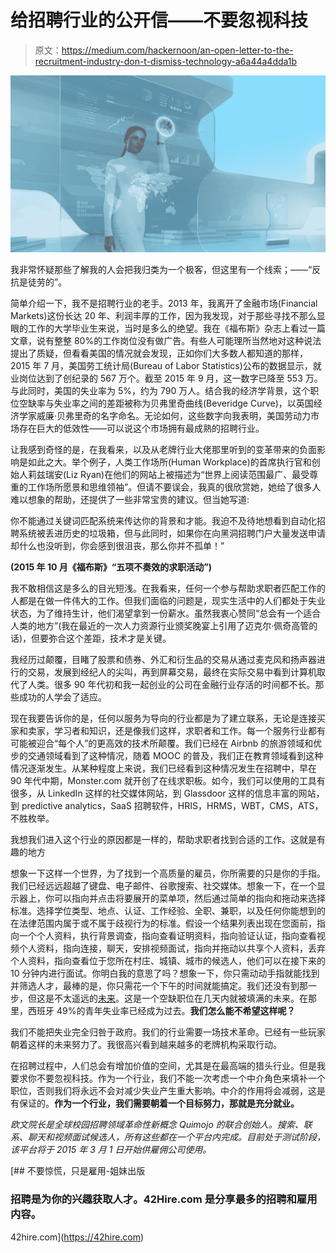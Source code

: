 # 给招聘行业的公开信——不要忽视科技

> 原文：<https://medium.com/hackernoon/an-open-letter-to-the-recruitment-industry-don-t-dismiss-technology-a6a44a4dda1b>

![](img/f8ae61ca39293f9a96ed0ac57459cfb7.png)

我非常怀疑那些了解我的人会把我归类为一个极客，但这里有一个线索；——“反抗是徒劳的”。

简单介绍一下，我不是招聘行业的老手。2013 年，我离开了金融市场(Financial Markets)这份长达 20 年、利润丰厚的工作，因为我发现，对于那些寻找不那么显眼的工作的大学毕业生来说，当时是多么的绝望。我在《福布斯》杂志上看过一篇文章，说有整整 80%的工作岗位没有做广告。有些人可能理所当然地对这种说法提出了质疑，但看看美国的情况就会发现，正如你们大多数人都知道的那样，2015 年 7 月，美国劳工统计局(Bureau of Labor Statistics)公布的数据显示，就业岗位达到了创纪录的 567 万个。截至 2015 年 9 月，这一数字已降至 553 万。与此同时，美国的失业率为 5%，约为 790 万人。结合我的经济学背景，这个职位空缺率与失业率之间的差距被称为贝弗里奇曲线(Beveridge Curve)，以英国经济学家威廉·贝弗里奇的名字命名。无论如何，这些数字向我表明，美国劳动力市场存在巨大的低效性——可以说这个市场拥有最成熟的招聘行业。

让我感到奇怪的是，在我看来，以及从老牌行业大佬那里听到的变革带来的负面影响是如此之大。举个例子，人类工作场所(Human Workplace)的首席执行官和创始人莉兹瑞安(Liz Ryan)在他们的网站上被描述为“世界上阅读范围最广、最受尊重的工作场所愿景和思维领袖”。但请不要误会，我真的很欣赏她，她给了很多人难以想象的帮助，还提供了一些非常宝贵的建议。但当她写道:

你不能通过关键词匹配系统来传达你的背景和才能。我迫不及待地想看到自动化招聘系统被丢进历史的垃圾箱，但与此同时，如果你在向黑洞招聘门户大量发送申请却什么也没听到，你会感到很沮丧，那么你并不孤单！”

**(2015 年 10 月《福布斯》“五项不奏效的求职活动”)**

我不敢相信这是多么的目光短浅。在我看来，任何一个参与帮助求职者匹配工作的人都是在做一件伟大的工作。但我们面临的问题是，现实生活中的人们都处于失业状态，为了维持生计，他们渴望拿到一份薪水。虽然我衷心赞同“总会有一个适合人类的地方”(我在最近的一次人力资源行业颁奖晚宴上引用了迈克尔·佩奇高管的话)，但要弥合这个差距，技术才是关键。

我经历过颠覆，目睹了股票和债券、外汇和衍生品的交易从通过麦克风和扬声器进行的交易，发展到经纪人的尖叫，再到屏幕交易，最终在实际交易中看到计算机取代了人类。很多 90 年代初和我一起创业的公司在金融行业存活的时间都不长。那些成功的人学会了适应。

现在我要告诉你的是，任何以服务为导向的行业都是为了建立联系，无论是连接买家和卖家，学习者和知识，还是像我们这样，求职者和工作。每一个服务行业都有可能被迎合“每个人”的更高效的技术所颠覆。我们已经在 Airbnb 的旅游领域和优步的交通领域看到了这种情况，随着 MOOC 的普及，我们正在教育领域看到这种情况逐渐发生。从某种程度上来说，我们已经看到这种情况发生在招聘中，早在 90 年代中期，Monster.com 就开创了在线求职板。如今，我们可以使用的工具有很多，从 LinkedIn 这样的社交媒体网站，到 Glassdoor 这样的信息丰富的网站，到 predictive analytics，SaaS 招聘软件，HRIS，HRMS，WBT，CMS，ATS，不胜枚举。

我想我们进入这个行业的原因都是一样的，帮助求职者找到合适的工作。这就是有趣的地方

想象一下这样一个世界，为了找到一个高质量的雇员，你所需要的只是你的手指。我们已经远远超越了键盘、电子邮件、谷歌搜索、社交媒体。想象一下，在一个显示器上，你可以指向并点击将要展开的菜单项，然后通过简单的指向和拖动来选择标准。选择学位类型、地点、认证、工作经验、全职、兼职，以及任何你能想到的在法律范围内属于或不属于歧视行为的标准。假设一个结果列表出现在您面前，指向一个个人资料，执行背景调查，指向查看证明资料，指向验证认证，指向查看视频个人资料，指向连接，聊天，安排视频面试，指向并拖动以共享个人资料，丢弃个人资料，指向查看位于您所在村庄、城镇、城市的候选人，他们可以在接下来的 10 分钟内进行面试。你明白我的意思了吗？想象一下，你只需动动手指就能找到并筛选人才，最棒的是，你只需花一个下午的时间就能搞定。我们还没有到那一步，但这是不太遥远的[未来](https://hackernoon.com/tagged/future)。这是一个空缺职位在几天内就被填满的未来。在那里，西班牙 49%的青年失业率已经成为过去。**我们怎么能不希望这样呢？**

我们不能把失业完全归咎于政府。我们的行业需要一场技术革命。已经有一些玩家朝着这样的未来努力了。我很高兴看到越来越多的老牌机构采取行动。

在招聘过程中，人们总会有增加价值的空间，尤其是在最高端的猎头行业。但是我要求你不要忽视科技。作为一个行业，我们不能一次考虑一个中介角色来填补一个职位，否则我们将永远不会对减少失业产生重大影响。中介的作用将会减弱，这是有保证的。**作为一个行业，我们需要朝着一个目标努力，那就是充分就业。**

*欧文院长是全球校园招聘领域革命性新概念 Quimojo 的联合创始人。搜索、联系、聊天和视频面试候选人，所有这些都在一个平台内完成。目前处于测试阶段，该平台将于 2015 年 3 月 1 日开始供雇佣公司使用。*

[](https://42hire.com) [## 不要惊慌，只是雇用-姐妹出版

### 招聘是为你的兴趣获取人才。42Hire.com 是分享最多的招聘和雇用内容。

42hire.com](https://42hire.com)
